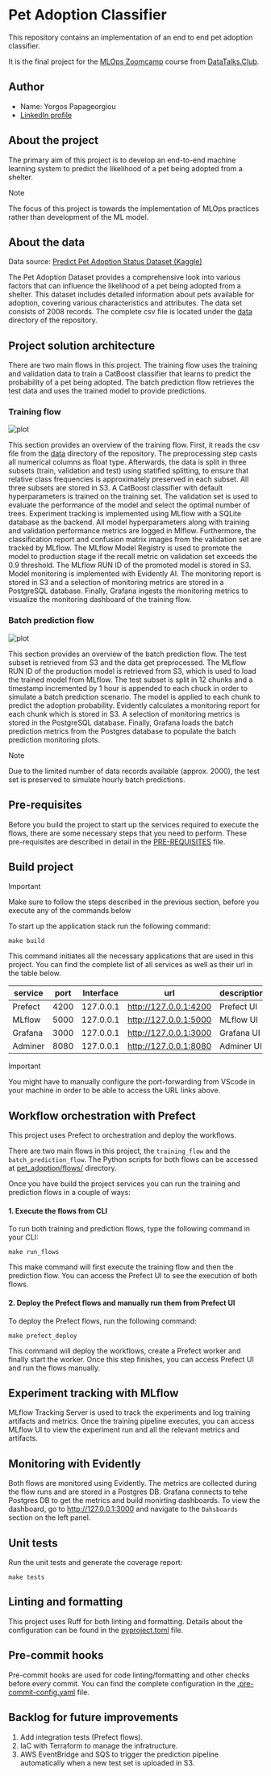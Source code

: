 # Pet Adoption Classifier
This repository contains an implementation of an end to end pet adoption classifier.

It is the final project for the [MLOps Zoomcamp](https://github.com/DataTalksClub/mlops-zoomcamp) course from [DataTalks.Club](https://datatalks.club/).

## Author
- Name: Yorgos Papageorgiou
- [LinkedIn profile](https://www.linkedin.com/in/yorgos-papageorgiou-137312107/)

## About the project

The primary aim of this project is to develop an end-to-end machine learning system to predict the likelihood of a pet being adopted from a shelter.

> [!NOTE]
> The focus of this project is towards the implementation of MLOps practices rather than development of the ML model.

## About the data

Data source: [Predict Pet Adoption Status Dataset (Kaggle)](https://www.kaggle.com/datasets/rabieelkharoua/predict-pet-adoption-status-dataset/data)

The Pet Adoption Dataset provides a comprehensive look into various factors that can influence the likelihood of a pet being adopted from a shelter. This dataset includes detailed information about pets available for adoption, covering various characteristics and attributes. The data set consists of 2008 records. The complete csv file is located under the [data](data) directory of the repository.

## Project solution architecture

There are two main flows in this project. The training flow uses the training and validation data to train a CatBoost classifier that learns to predict the probability of a pet being adopted. The batch prediction flow retrieves the test data and uses the trained model to provide predictions.

### Training flow
![plot](images/training_flow.png)

This section provides an overview of the training flow. First, it reads the csv file from the [data](data) directory of the repository. The preprocessing step casts all numerical columns as float type. Afterwards, the data is split in three subsets (train, validation and test) using statified splitting, to ensure that relative class frequencies is approximately preserved in each subset. All three subsets are stored in S3. A CatBoost classifier with default hyperparameters is trained on the training set. The validation set is used to evaluate the performance of the model and select the optimal number of trees. Experiment tracking is implemented using MLflow with a SQLite database as the backend. All model hyperparameters along with training and validation performance metrics are logged in Mlflow. Furthermore, the classification report and confusion matrix images from the validation set are tracked by MLflow. The MLflow Model Registry is used to promote the model to production stage if the recall metric on validation set exceeds the 0.9 threshold. The MLflow RUN ID of the promoted model is stored in S3. Model monitoring is implemented with Evidently AI. The monitoring report is stored in S3 and a selection of monitoring metrics are stored in a PostgreSQL database. Finally, Grafana ingests the monitoring metrics to visualize the monitoring dashboard of the training flow.

### Batch prediction flow
![plot](images/prediction_flow.png)

This section provides an overview of the batch prediction flow. The test subset is retrieved from S3 and the data get preprocessed. The MLflow RUN ID of the production model is retrieved from S3, which is used to load the trained model from MLflow. The test subset is split in 12 chunks and a timestamp incremented by 1 hour is appended to each chuck in order to simulate a batch prediction scenario. The model is applied to each chunk to predict the adoption probability. Evidently calculates a monitoring report for each chunk which is stored in S3. A selection of monitoring metrics is stored in the PostgreSQL database. Finally, Grafana loads the batch prediction metrics from the Postgres database to populate the batch prediction monitoring plots.

> [!NOTE]
> Due to the limited number of data records available (approx. 2000), the test set is preserved to simulate hourly batch predictions.

## Pre-requisites

Before you build the project to start up the services required to execute the flows, there are some necessary steps that you need to perform. These pre-requisites are described in detail in the [PRE-REQUISITES](./PRE-REQUISITES.md) file.

## Build project

> [!IMPORTANT]
> Make sure to follow the steps described in the previous section, before you execute any of the commands below

To start up the application stack run the following command:
```
make build
```
This command initiates all the necessary applications that are used in this project. You can find the complete list of all services as well as their url in the table below.

|   service   | port  | Interface  |          url           |       description       |
|------------ |------ |----------- |----------------------- |------------------------ |
| Prefect     | 4200  | 127.0.0.1  | http://127.0.0.1:4200  | Prefect UI              |
| MLflow      | 5000  | 127.0.0.1  | http://127.0.0.1:5000  | MLflow UI               |
| Grafana     | 3000  | 127.0.0.1  | http://127.0.0.1:3000  | Grafana UI              |
| Adminer     | 8080  | 127.0.0.1  | http://127.0.0.1:8080  | Adminer UI              |


> [!IMPORTANT]
> You might have to manually configure the port-forwarding from VScode in your machine in order to be able to access the URL links above.


## Workflow orchestration with Prefect
This project uses Prefect to orchestration and deploy the workflows.

There are two main flows in this project, the `training_flow` and the `batch_prediction_flow`. The Python scripts for both flows can be accessed at [pet_adoption/flows/](pet_adoption/flows/) directory.

Once you have build the project services you can run the training and prediction flows in a couple of ways:

#### 1. Execute the flows from CLI

To run both training and prediction flows, type the following command in your CLI:
```
make run_flows
```
This make command will first execute the training flow and then the prediction flow. You can access the Prefect UI to see the execution of both flows.


#### 2. Deploy the Prefect flows and manually run them from Prefect UI

To deploy the Prefect flows, run the following command:
```
make prefect_deploy
```
This command will deploy the workflows, create a Prefect worker and finally start the worker. Once this step finishes, you can access Prefect UI and run the flows manually.

## Experiment tracking with MLflow
MLflow Tracking Server is used to track the experiments and log training artifacts and metrics. Once the training pipeline executes, you can access MLflow UI to view the experiment run and all the relevant metrics and artifacts.

## Monitoring with Evidently

Both flows are monitored using Evidently. The metrics are collected during the flow runs and are stored in a Postgres DB. Grafana connects to tehe Postgres DB to get the metrics and build monirting dashboards. To view the dashboard, go to http://127.0.0.1:3000 and navigate to the `Dahsboards` section on the left panel.

## Unit tests
Run the unit tests and generate the coverage report:
```
make tests
```

## Linting and formatting
This project uses Ruff for both linting and formatting. Details about the configuration can be found in the [pyproject.toml](pyproject.toml) file.

## Pre-commit hooks
Pre-commit hooks are used for code linting/formatting and other checks before every commit. You can find the complete configuration in the [.pre-commit-config.yaml](.pre-commit-config.yaml) file.

## Backlog for future improvements
1. Add integration tests (Prefect flows).
2. IaC with Terraform to manage the infratructure.
3. AWS EventBridge and SQS to trigger the prediction pipeline automatically when a new test set is uploaded in S3.
